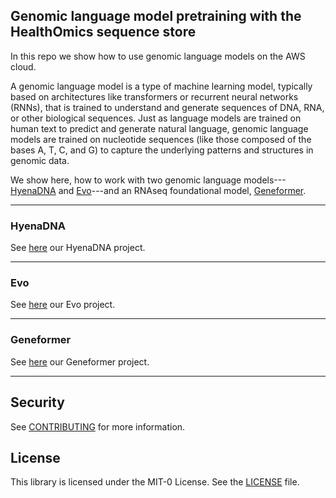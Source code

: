 ## Genomic language model pretraining with the HealthOmics sequence store

In this repo we show how to use genomic language models on the AWS cloud.

A genomic language model is a type of machine learning model, typically based on architectures like transformers or recurrent neural networks (RNNs), that is trained to understand and generate sequences of DNA, RNA, or other biological sequences. Just as language models are trained on human text to predict and generate natural language, genomic language models are trained on nucleotide sequences (like those composed of the bases A, T, C, and G) to capture the underlying patterns and structures in genomic data.

We show here, how to work with two genomic language models---[HyenaDNA](https://hazyresearch.stanford.edu/blog/2023-06-29-hyena-dna) and [Evo](https://arcinstitute.org/news/blog/evo)---and an RNAseq foundational model, [Geneformer](https://www.nature.com/articles/s41586-023-06139-9).

---
### HyenaDNA

See [here](hyena-DNA/README.md) our HyenaDNA project.

---
### Evo

See [here](evo-model/README.md) our Evo project.

---
### Geneformer

See [here](geneformer/README.md) our Geneformer project.

---
## Security

See [CONTRIBUTING](CONTRIBUTING.md#security-issue-notifications) for more information.


## License

This library is licensed under the MIT-0 License. See the [LICENSE](LICENSE) file.
